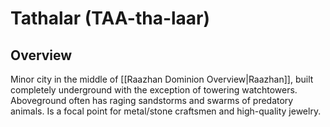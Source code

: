 # Tathalar (TAA-tha-laar)
## Overview
Minor city in the middle of [[Raazhan Dominion Overview|Raazhan]], built completely underground with the exception of towering watchtowers. Aboveground often has raging sandstorms and swarms of predatory animals. Is a focal point for metal/stone craftsmen and high-quality jewelry.